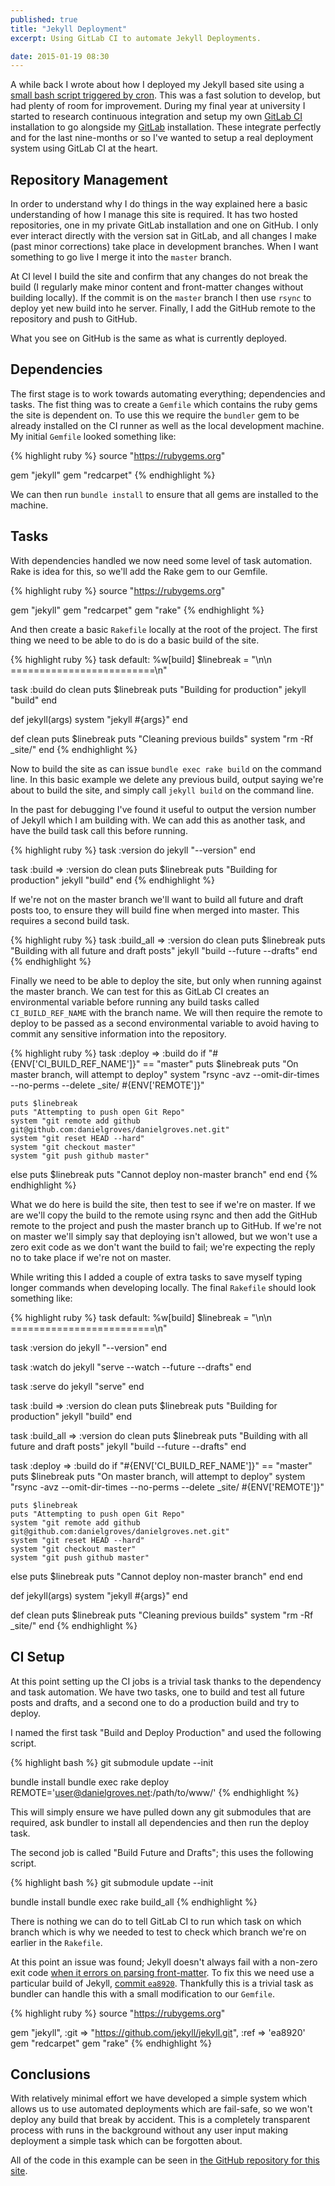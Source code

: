 ```yaml
---
published: true
title: "Jekyll Deployment"
excerpt: Using GitLab CI to automate Jekyll Deployments.

date: 2015-01-19 08:30
---
```


A while back I wrote about how I deployed my Jekyll based site using a [small bash script triggered by cron](/notebook/2013/10/task-automation/ "Task Automation"). This was a fast solution to develop, but had plenty of room for improvement. During my final year at university I started to research continuous integration and setup my own [GitLab CI](https://about.gitlab.com/gitlab-ci/ "Open Source Continuous Integration") installation to go alongside my [GitLab](https://about.gitlab.com "Open Source Git Repository Management") installation. These integrate perfectly and for the last nine-months or so I've wanted to setup a real deployment system using GitLab CI at the heart.

## Repository Management

In order to understand why I do things in the way explained here a basic understanding of how I manage this site is required. It has two hosted repositories, one in my private GitLab installation and one on GitHub. I only ever interact directly with the version sat in GitLab, and all changes I make (past minor corrections) take place in development branches. When I want something to go live I merge it into the `master` branch.

At CI level I build the site and confirm that any changes do not break the build (I regularly make minor content and front-matter changes without building locally). If the commit is on the `master` branch I then use `rsync` to deploy yet new build into he server. Finally, I add the GitHub remote to the repository and push to GitHub.

What you see on GitHub is the same as what is currently deployed.

## Dependencies

The first stage is to work towards automating everything; dependencies and tasks. The fist thing was to create a `Gemfile` which contains the ruby gems the site is dependent on. To use this we require the `bundler` gem to be already installed on the CI runner as well as the local development machine. My initial `Gemfile` looked something like:

{% highlight ruby %}
source "https://rubygems.org"

gem "jekyll"
gem "redcarpet"
{% endhighlight %}

We can then run `bundle install` to ensure that all gems are installed to the machine.

## Tasks

With dependencies handled we now need some level of task automation. Rake is idea for this, so we'll add the Rake gem to our Gemfile.

{% highlight ruby %}
source "https://rubygems.org"

gem "jekyll"
gem "redcarpet"
gem "rake"
{% endhighlight %}

And then create a basic `Rakefile` locally at the root of the project. The first thing we need to be able to do is do a basic build of the site.

{% highlight ruby %}
task default: %w[build]
$linebreak = "\n\n =========================\n"

task :build do
  clean
  puts $linebreak
  puts "Building for production"
  jekyll "build"
end

def jekyll(args)
  system "jekyll #{args}"
end

def clean
  puts $linebreak
  puts "Cleaning previous builds"
  system "rm -Rf _site/"
end
{% endhighlight %}

Now to build the site as can issue `bundle exec rake build` on the command line. In this basic example we delete any previous build, output saying we're about to build the site, and simply call `jekyll build` on the command line.

In the past for debugging I've found it useful to output the version number of Jekyll which I am building with. We can add this as another task, and have the build task call this before running.

{% highlight ruby %}
task :version do
  jekyll "--version"
end

task :build => :version do
  clean
  puts $linebreak
  puts "Building for production"
  jekyll "build"
end
{% endhighlight %}

If we're not on the master branch we'll want to build all future and draft posts too, to ensure they will build fine when merged into master. This requires a second build task.

{% highlight ruby %}
task :build_all => :version do
  clean
  puts $linebreak
  puts "Building with all future and draft posts"
  jekyll "build --future --drafts"
end
{% endhighlight %}

Finally we need to be able to deploy the site, but only when running against the master branch. We can test for this as GitLab CI creates an environmental variable before running any build tasks called `CI_BUILD_REF_NAME` with the branch name. We will then require the remote to deploy to be passed as a second environmental variable to avoid having to commit any sensitive information into the repository.

{% highlight ruby %}
task :deploy => :build do
  if "#{ENV['CI_BUILD_REF_NAME']}" == "master"
    puts $linebreak
    puts "On master branch, will attempt to deploy"
    system "rsync -avz --omit-dir-times --no-perms --delete _site/ #{ENV['REMOTE']}"

    puts $linebreak
    puts "Attempting to push open Git Repo"
    system "git remote add github git@github.com:danielgroves/danielgroves.net.git"
    system "git reset HEAD --hard"
    system "git checkout master"
    system "git push github master"
  else
    puts $linebreak
    puts "Cannot deploy non-master branch"
  end
end
{% endhighlight %}

What we do here is build the site, then test to see if we're on master. If we are we'll copy the build to the remote using rsync and then add the GitHub remote to the project and push the master branch up to GitHub. If we're not on master we'll simply say that deploying isn't allowed, but we won't use a zero exit code as we don't want the build to fail; we're expecting the reply no to take place if we're not on master.

While writing this I added a couple of extra tasks to save myself typing longer commands when developing locally. The final `Rakefile` should look something like:

{% highlight ruby %}
task default: %w[build]
$linebreak = "\n\n =========================\n"

task :version do
  jekyll "--version"
end

task :watch do
  jekyll "serve --watch --future --drafts"
end

task :serve do
  jekyll "serve"
end

task :build => :version do
  clean
  puts $linebreak
  puts "Building for production"
  jekyll "build"
end

task :build_all => :version do
  clean
  puts $linebreak
  puts "Building with all future and draft posts"
  jekyll "build --future --drafts"
end

task :deploy => :build do
  if "#{ENV['CI_BUILD_REF_NAME']}" == "master"
    puts $linebreak
    puts "On master branch, will attempt to deploy"
    system "rsync -avz --omit-dir-times --no-perms --delete _site/ #{ENV['REMOTE']}"

    puts $linebreak
    puts "Attempting to push open Git Repo"
    system "git remote add github git@github.com:danielgroves/danielgroves.net.git"
    system "git reset HEAD --hard"
    system "git checkout master"
    system "git push github master"
  else
    puts $linebreak
    puts "Cannot deploy non-master branch"
  end
end

def jekyll(args)
  system "jekyll #{args}"
end

def clean
  puts $linebreak
  puts "Cleaning previous builds"
  system "rm -Rf _site/"
end
{% endhighlight %}

## CI Setup

At this point setting up the CI jobs is a trivial task thanks to the dependency and task automation. We have two tasks, one to build and test all future posts and drafts, and a second one to do a production build and try to deploy.

I named the first task "Build and Deploy Production" and used the following script.

{% highlight bash %}
git submodule update --init

bundle install
bundle exec rake deploy REMOTE='user@danielgroves.net:/path/to/www/'
{% endhighlight %}

This will simply ensure we have pulled down any git submodules that are required, ask bundler to install all dependencies and then run the deploy task.

The second job is called "Build Future and Drafts"; this uses the following script.

{% highlight bash %}
git submodule update --init

bundle install
bundle exec rake build_all
{% endhighlight %}

There is nothing we can do to tell GitLab CI to run which task on which branch which is why we needed to test to check which branch we're on earlier in the `Rakefile`.

At this point an issue was found; Jekyll doesn't always fail with a non-zero exit code [when it errors on parsing front-matter](https://github.com/jekyll/jekyll/issues/1907 "GitHub issue for parsing font-matter"). To fix this we need use a particular build of Jekyll, [commit `ea8920`](https://github.com/jekyll/jekyll/commit/ea8920 "Jekyll commit ea8920"). Thankfully this is a trivial task as bundler can handle this with a small modification to our `Gemfile`.

{% highlight ruby %}
source "https://rubygems.org"

gem "jekyll", :git => "https://github.com/jekyll/jekyll.git", :ref => 'ea8920'
gem "redcarpet"
gem "rake"
{% endhighlight %}

## Conclusions

With relatively minimal effort we have developed a simple system which allows us to use automated deployments which are fail-safe, so we won't deploy any build that break by accident. This is a completely transparent process with runs in the background without any user input making deployment a simple task which can be forgotten about.

All of the code in this example can be seen in [the GitHub repository for this site](https://github.com/danielgroves/danielgroves.net "danielgroves.net on GitHub").
